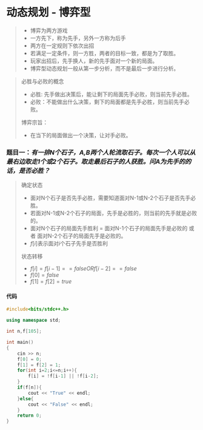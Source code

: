 # 动态规划 - 博弈型

> - 博弈为两方游戏
> - 一方先下，称为先手，另外一方称为后手
> - 两方在一定规则下依次出招
> - 若满足一定条件，则一方胜，两者的目标一致，都是为了取胜。
> - 玩家出招后，先手换人，新的先手面对一个新的局面。
> - 博弈型动态规划一般从第一步分析，而不是最后一步进行分析。

> 必胜与必败的概念
> - 必胜: 先手做出决策后，能让剩下的局面先手必败，则当前先手必胜。
> - 必败：不能做出什么决策，剩下的局面都是先手必胜，则当前先手必败。
>
> 博弈宗旨：
> - 在当下的局面做出一个决策，让对手必败。

### 题目一：*有一排N个石子，A,B两个人轮流取石子。每次一个人可以从最右边取走1个或2个石子。取走最后石子的人获胜。问A为先手的的话，是否必胜？*

> 确定状态
> - 面对N个石子是否先手必胜，需要知道面对N-1或N-2个石子是否先手必胜。
> - 若面对N-1或N-2个石子的局面，先手是必胜的，则当前的先手就是必败的。
> - 面对N个石子的局面先手胜利 = 面对N-1个石子的局面先手是必败的 或者 面对N-2个石子的局面先手是必败的。
> - $f[i]$表示面对$i$个石子先手是否胜利
>
> 状态转移
> - $f[i] = f[i-1]==false OR f[i-2] == false$
> - $f[0] = false$
> - $f[1] = f[2] = true$

#### 代码
```C++
#include<bits/stdc++.h>

using namespace std;

int n,f[105];

int main()
{
    cin >> n;
    f[0] = 0;
    f[1] = f[2] = 1;
    for(int i=2;i<=n;i++){
        f[i] = !f[i-1] || !f[i-2];
    }
    if(f[n]){
        cout << "True" << endl;
    }else{
        cout << "False" << endl;
    }
    return 0;
}

```